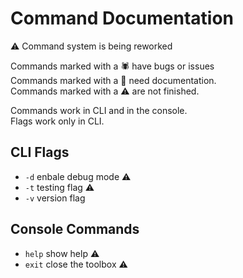 # Command Documentation

:warning: Command system is being reworked<br>

Commands marked with a :spider: have bugs or issues<br>
Commands marked with a :newspaper: need documentation.<br>
Commands marked with a :warning: are not finished.<br>

Commands work in CLI and in the console.<br>
Flags work only in CLI.

## CLI Flags

- `-d` enbale debug mode :warning:
- `-t` testing flag :warning:
- `-v` version flag

## Console Commands

- `help` show help :warning:
- `exit` close the toolbox :warning: